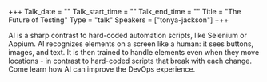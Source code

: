 +++
Talk_date = ""
Talk_start_time = ""
Talk_end_time = ""
Title = "The Future of Testing"
Type = "talk"
Speakers = ["tonya-jackson"]
+++

AI is a sharp contrast to hard-coded automation scripts, like Selenium or Appium. AI recognizes elements on a screen like a human: it sees buttons, images, and text. It is then trained to handle elements even when they move locations - in contrast to hard-coded scripts that break with each change. Come learn how AI can improve the DevOps experience.
